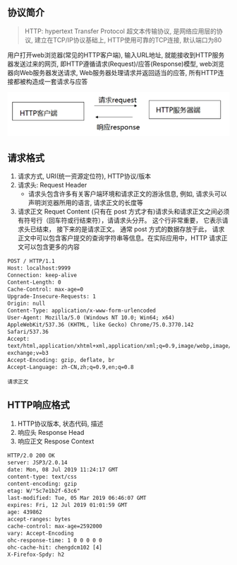 ## 协议简介

> HTTP: hypertext Transfer Protocol 超文本传输协议, 是网络应用层的协议, 建立在TCP/IP协议基础上, HTTP使用可靠的TCP连接, 默认端口为80

用户打开web浏览器(常见的HTTP客户端), 输入URL地址, 就能接收到HTTP服务器发送过来的网页, 即HTTP遵循请求(Request)/应答(Response)模型, web浏览器向Web服务器发送请求, Web服务器处理请求并返回适当的应答, 所有HTTP连接都被构造成一套请求与应答

![1563323293401](https://raw.githubusercontent.com/jssda/picbed/master/1563323293401.png)

## 请求格式

1. 请求方式, URI(统一资源定位符), HTTP协议/版本
2. 请求头: Request Header
   - 请求头包含许多有关客户端环境和请求正文的游泳信息, 例如, 请求头可以声明浏览器所用的语言, 请求正文的长度等
3. 请求正文 Requet Content (只有在 post 方式才有)请求头和请求正文之间必须有符号行（回车符或行结束符），请请求头分开。 这个行非常重要， 它表示请求头已结束， 接下来的是请求正文。 通常 post 方式的数据存放于此， 请求正文中可以包含客户提交的查询字符串等信息。在实际应用中，HTTP 请求正文可以包含更多的内容 

```
POST / HTTP/1.1
Host: localhost:9999
Connection: keep-alive
Content-Length: 0
Cache-Control: max-age=0
Upgrade-Insecure-Requests: 1
Origin: null
Content-Type: application/x-www-form-urlencoded
User-Agent: Mozilla/5.0 (Windows NT 10.0; Win64; x64) AppleWebKit/537.36 (KHTML, like Gecko) Chrome/75.0.3770.142 Safari/537.36
Accept: text/html,application/xhtml+xml,application/xml;q=0.9,image/webp,image/apng,*/*;q=0.8,application/signed-exchange;v=b3
Accept-Encoding: gzip, deflate, br
Accept-Language: zh-CN,zh;q=0.9,en;q=0.8

请求正文
```

## HTTP响应格式

1. HTTP协议版本, 状态代码, 描述
2. 响应头 Response Head
3. 响应正文 Respose Context

```
HTTP/2.0 200 OK
server: JSP3/2.0.14
date: Mon, 08 Jul 2019 11:24:17 GMT
content-type: text/css
content-encoding: gzip
etag: W/"5c7e1b2f-63c6"
last-modified: Tue, 05 Mar 2019 06:46:07 GMT
expires: Fri, 12 Jul 2019 01:01:59 GMT
age: 439862
accept-ranges: bytes
cache-control: max-age=2592000
vary: Accept-Encoding
ohc-response-time: 1 0 0 0 0 0
ohc-cache-hit: chengdcm102 [4]
X-Firefox-Spdy: h2
```

